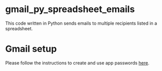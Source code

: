 # gmail_py_spreadsheet_emails
This code written in Python sends emails to multiple recipients listed in a spreadsheet.
# Gmail setup
Please follow the instructions to create and use app passwords [here](https://support.google.com/accounts/answer/185833?visit_id=638117389350145242-1419633968&p=InvalidSecondFactor&rd=1).
